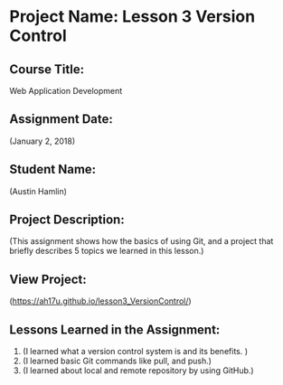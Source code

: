 # Project Name:  Lesson 3 Version Control


## Course Title:
Web Application Development

## Assignment Date:  
(January 2, 2018)

## Student Name:  
(Austin Hamlin)

## Project Description:
(This assignment shows how the basics of using Git, and a project that briefly describes 5 topics we learned in this lesson.)

## View Project:
(https://ah17u.github.io/lesson3_VersionControl/)

## Lessons Learned in the Assignment:
1. (I learned what a version control system is and its benefits. )
2. (I learned basic Git commands like pull, and push.)
3. (I learned about local and remote repository by using GitHub.)


